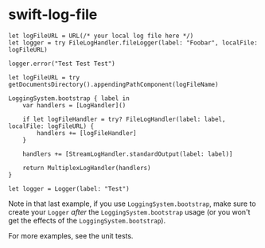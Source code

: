 # swift-log-file

```
let logFileURL = URL(/* your local log file here */)
let logger = try FileLogHandler.fileLogger(label: "Foobar", localFile: logFileURL)

logger.error("Test Test Test")
```

```
let logFileURL = try getDocumentsDirectory().appendingPathComponent(logFileName)

LoggingSystem.bootstrap { label in
    var handlers = [LogHandler]()
    
    if let logFileHandler = try? FileLogHandler(label: label, localFile: logFileURL) {
        handlers += [logFileHandler]
    }
    
    handlers += [StreamLogHandler.standardOutput(label: label)]

    return MultiplexLogHandler(handlers)
}

let logger = Logger(label: "Test")
```

Note in that last example, if you use `LoggingSystem.bootstrap`, make sure to create your `Logger` *after* the  `LoggingSystem.bootstrap` usage (or you won't get the effects of the `LoggingSystem.bootstrap`).

For more examples, see the unit tests.
